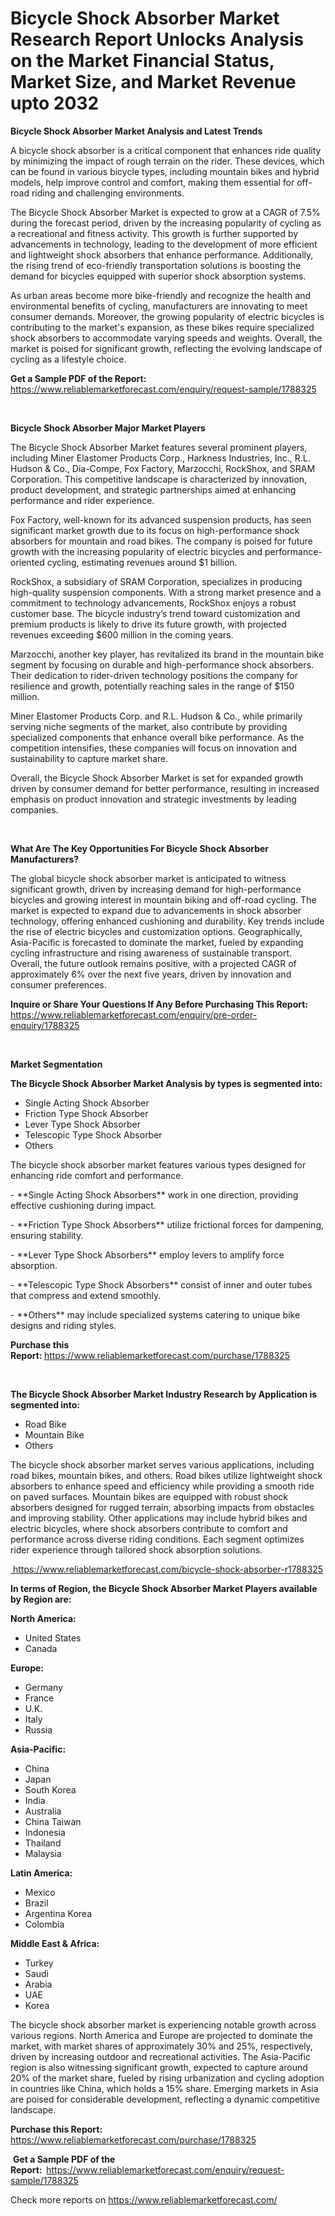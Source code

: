 <p><h1>Bicycle Shock Absorber Market Research Report Unlocks Analysis on the Market Financial Status, Market Size, and Market Revenue upto 2032</h1></p><p><strong>Bicycle Shock Absorber Market Analysis and Latest Trends</strong></p>
<p><p>A bicycle shock absorber is a critical component that enhances ride quality by minimizing the impact of rough terrain on the rider. These devices, which can be found in various bicycle types, including mountain bikes and hybrid models, help improve control and comfort, making them essential for off-road riding and challenging environments.</p><p>The Bicycle Shock Absorber Market is expected to grow at a CAGR of 7.5% during the forecast period, driven by the increasing popularity of cycling as a recreational and fitness activity. This growth is further supported by advancements in technology, leading to the development of more efficient and lightweight shock absorbers that enhance performance. Additionally, the rising trend of eco-friendly transportation solutions is boosting the demand for bicycles equipped with superior shock absorption systems.</p><p>As urban areas become more bike-friendly and recognize the health and environmental benefits of cycling, manufacturers are innovating to meet consumer demands. Moreover, the growing popularity of electric bicycles is contributing to the market's expansion, as these bikes require specialized shock absorbers to accommodate varying speeds and weights. Overall, the market is poised for significant growth, reflecting the evolving landscape of cycling as a lifestyle choice.</p></p>
<p><strong>Get a Sample PDF of the Report:&nbsp;</strong> <a href="https://www.reliablemarketforecast.com/enquiry/request-sample/1788325?utm_campaign=3344&utm_medium=2&utm_source=Github&utm_content=ia&utm_term=05042025&utm_id=bicycle-shock-absorber">https://www.reliablemarketforecast.com/enquiry/request-sample/1788325</a></p>
<p>&nbsp;</p>
<p><strong>Bicycle Shock Absorber Major Market Players</strong></p>
<p><p>The Bicycle Shock Absorber Market features several prominent players, including Miner Elastomer Products Corp., Harkness Industries, Inc., R.L. Hudson & Co., Dia-Compe, Fox Factory, Marzocchi, RockShox, and SRAM Corporation. This competitive landscape is characterized by innovation, product development, and strategic partnerships aimed at enhancing performance and rider experience.</p><p>Fox Factory, well-known for its advanced suspension products, has seen significant market growth due to its focus on high-performance shock absorbers for mountain and road bikes. The company is poised for future growth with the increasing popularity of electric bicycles and performance-oriented cycling, estimating revenues around $1 billion.</p><p>RockShox, a subsidiary of SRAM Corporation, specializes in producing high-quality suspension components. With a strong market presence and a commitment to technology advancements, RockShox enjoys a robust customer base. The bicycle industry’s trend toward customization and premium products is likely to drive its future growth, with projected revenues exceeding $600 million in the coming years.</p><p>Marzocchi, another key player, has revitalized its brand in the mountain bike segment by focusing on durable and high-performance shock absorbers. Their dedication to rider-driven technology positions the company for resilience and growth, potentially reaching sales in the range of $150 million.</p><p>Miner Elastomer Products Corp. and R.L. Hudson & Co., while primarily serving niche segments of the market, also contribute by providing specialized components that enhance overall bike performance. As the competition intensifies, these companies will focus on innovation and sustainability to capture market share.</p><p>Overall, the Bicycle Shock Absorber Market is set for expanded growth driven by consumer demand for better performance, resulting in increased emphasis on product innovation and strategic investments by leading companies.</p></p>
<p>&nbsp;</p>
<p><strong>What Are The Key Opportunities For Bicycle Shock Absorber Manufacturers?</strong></p>
<p><p>The global bicycle shock absorber market is anticipated to witness significant growth, driven by increasing demand for high-performance bicycles and growing interest in mountain biking and off-road cycling. The market is expected to expand due to advancements in shock absorber technology, offering enhanced cushioning and durability. Key trends include the rise of electric bicycles and customization options. Geographically, Asia-Pacific is forecasted to dominate the market, fueled by expanding cycling infrastructure and rising awareness of sustainable transport. Overall, the future outlook remains positive, with a projected CAGR of approximately 6% over the next five years, driven by innovation and consumer preferences.</p></p>
<p><strong>Inquire or Share Your Questions If Any Before Purchasing This Report:</strong> <a href="https://www.reliablemarketforecast.com/enquiry/pre-order-enquiry/1788325?utm_campaign=3344&utm_medium=2&utm_source=Github&utm_content=ia&utm_term=05042025&utm_id=bicycle-shock-absorber">https://www.reliablemarketforecast.com/enquiry/pre-order-enquiry/1788325</a></p>
<p>&nbsp;</p>
<p><strong>Market Segmentation</strong></p>
<p><strong>The Bicycle Shock Absorber Market Analysis by types is segmented into:</strong></p>
<p><ul><li>Single Acting Shock Absorber</li><li>Friction Type Shock Absorber</li><li>Lever Type Shock Absorber</li><li>Telescopic Type Shock Absorber</li><li>Others</li></ul></p>
<p><p>The bicycle shock absorber market features various types designed for enhancing ride comfort and performance. </p><p>- **Single Acting Shock Absorbers** work in one direction, providing effective cushioning during impact. </p><p>- **Friction Type Shock Absorbers** utilize frictional forces for dampening, ensuring stability.</p><p>- **Lever Type Shock Absorbers** employ levers to amplify force absorption.</p><p>- **Telescopic Type Shock Absorbers** consist of inner and outer tubes that compress and extend smoothly. </p><p>- **Others** may include specialized systems catering to unique bike designs and riding styles.</p></p>
<p><strong>Purchase this Report:&nbsp;</strong><a href="https://www.reliablemarketforecast.com/purchase/1788325?utm_campaign=3344&utm_medium=2&utm_source=Github&utm_content=ia&utm_term=05042025&utm_id=bicycle-shock-absorber">https://www.reliablemarketforecast.com/purchase/1788325</a></p>
<p>&nbsp;</p>
<p><strong>The Bicycle Shock Absorber Market Industry Research by Application is segmented into:</strong></p>
<p><ul><li>Road Bike</li><li>Mountain Bike</li><li>Others</li></ul></p>
<p><p>The bicycle shock absorber market serves various applications, including road bikes, mountain bikes, and others. Road bikes utilize lightweight shock absorbers to enhance speed and efficiency while providing a smooth ride on paved surfaces. Mountain bikes are equipped with robust shock absorbers designed for rugged terrain, absorbing impacts from obstacles and improving stability. Other applications may include hybrid bikes and electric bicycles, where shock absorbers contribute to comfort and performance across diverse riding conditions. Each segment optimizes rider experience through tailored shock absorption solutions.</p></p>
<p><a href="https://www.reliablemarketforecast.com/bicycle-shock-absorber-r1788325?utm_campaign=3344&utm_medium=2&utm_source=Github&utm_content=ia&utm_term=05042025&utm_id=bicycle-shock-absorber">&nbsp;https://www.reliablemarketforecast.com/bicycle-shock-absorber-r1788325</a></p>
<p><strong>In terms of Region, the Bicycle Shock Absorber Market Players available by Region are:</strong></p>
<p>
    <p> <strong> North America: </strong>
        <ul>
            <li>United States</li>
            <li>Canada</li>
        </ul>
        </p> 
    <p> <strong> Europe: </strong>
        <ul>
            <li>Germany</li>
            <li>France</li>
            <li>U.K.</li>
            <li>Italy</li>
            <li>Russia</li>
        </ul>
        </p> 
    <p> <strong> Asia-Pacific: </strong>
        <ul>
            <li>China</li>
            <li>Japan</li>
            <li>South Korea</li>
            <li>India</li>
            <li>Australia</li>
            <li>China Taiwan</li>
            <li>Indonesia</li>
            <li>Thailand</li>
            <li>Malaysia</li>
        </ul>
        </p> 
    <p> <strong> Latin America: </strong>
        <ul>
            <li>Mexico</li>
            <li>Brazil</li>
            <li>Argentina Korea</li>
            <li>Colombia</li>
        </ul>
        </p> 
    <p> <strong> Middle East & Africa: </strong>
        <ul>
            <li>Turkey</li>
            <li>Saudi</li>
            <li>Arabia</li>
            <li>UAE</li>
            <li>Korea</li>
        </ul>
    </p>
    </p>
<p><p>The bicycle shock absorber market is experiencing notable growth across various regions. North America and Europe are projected to dominate the market, with market shares of approximately 30% and 25%, respectively, driven by increasing outdoor and recreational activities. The Asia-Pacific region is also witnessing significant growth, expected to capture around 20% of the market share, fueled by rising urbanization and cycling adoption in countries like China, which holds a 15% share. Emerging markets in Asia are poised for considerable development, reflecting a dynamic competitive landscape.</p></p>
<p><strong>Purchase this Report: </strong><a href="https://www.reliablemarketforecast.com/purchase/1788325?utm_campaign=3344&utm_medium=2&utm_source=Github&utm_content=ia&utm_term=05042025&utm_id=bicycle-shock-absorber">https://www.reliablemarketforecast.com/purchase/1788325</a></p>
<p>&nbsp;<strong>Get a Sample PDF of the Report:&nbsp;&nbsp;</strong><a href="https://www.reliablemarketforecast.com/enquiry/request-sample/1788325?utm_campaign=3344&utm_medium=2&utm_source=Github&utm_content=ia&utm_term=05042025&utm_id=bicycle-shock-absorber">https://www.reliablemarketforecast.com/enquiry/request-sample/1788325</a></p>
<p><strong></strong></p>
<p>Check more reports on <a href="https://www.reliablemarketforecast.com/?utm_campaign=3344&utm_medium=2&utm_source=Github&utm_content=ia&utm_term=05042025&utm_id=bicycle-shock-absorber">https://www.reliablemarketforecast.com/</a></p>